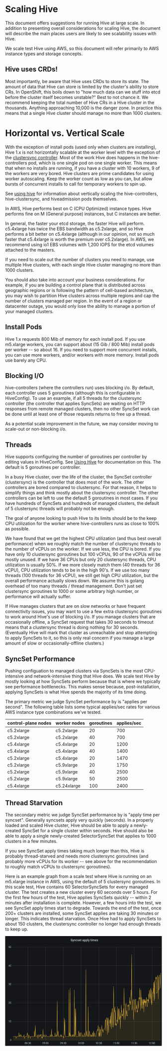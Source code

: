 # Scaling Hive

This document offers suggestions for running Hive at large scale. In addition to presenting overall considerations for scaling Hive, the document will describe the main places users are likely to see scalability issues with Hive.

We scale test Hive using AWS, so this document will refer primarily to AWS instance types and storage concepts.

## Hive uses CRDs!

Most importantly, be aware that Hive uses CRDs to store its state. The amount of data that Hive can store is limited by the cluster's ability to store CRs. In OpenShift, this boils down to "how much data can we stuff into etcd before the cluster itself becomes unstable?" Best to not chance it. We recommend keeping the total number of Hive CRs in a Hive cluster in the thousands. Anything approaching 10,000 is the danger zone. In practice this means that a single Hive cluster should manage no more than 1000 clusters.

# Horizontal vs. Vertical Scale

With the exception of install pods (used only when clusters are installing), Hive 1.x is not horizontally scalable at the worker level with the exception of the [clustersync controller](using-hive.md#scaling-clustersync).
Most of the work Hive does happens in the hive-controllers pod, which is one single pod on one single worker.
This means that when no installs are running, if you have a cluster with 10 workers, 9 of the workers are very bored.
Hive clusters are prime candidates for using worker autoscaling.
Keep the worker count as low as you can, but allow bursts of concurrent installs to call for temporary workers to spin up.

See [using hive](using-hive.md#vertical-scaling) for information about vertically scaling the hive-controllers, hive-clustersync, and hiveadmission pods themselves.

In AWS, Hive performs best on C (CPU Optimized) instance types. Hive performs fine on M (General purpose) instances, but C instances are better.

In general, the faster your etcd storage, the faster Hive will perform. c5.4xlarge has twice the EBS bandwidth as c5.2xlarge, and so Hive performs a bit better on c5.4xlarge (although in our opinion, not so much faster that c5.4xlarge is worth the premium over c5.2xlarge). In AWS, we recommend using io1 EBS volumes with 1,200 IOPS for the etcd volumes attached to the masters.

If you need to scale out the number of clusters you need to manage, use multiple Hive clusters, with each single Hive cluster managing no more than 1000 clusters.

You should also take into account your business considerations. For example, if you are building a control plane that is distributed across geographic regions or is following the pattern of cell-based architecture, you may wish to partition Hive clusters across multiple regions and cap the number of clusters managed per region. In the event of a region or datacenter outage, you would only lose the ability to manage a portion of your managed clusters.

## Install Pods

Hive 1.x requests 800 Mib of memory for each install pod. If you use m5.xlarge workers, you can support about (15 Gib / 800 Mib) install pods per worker -- so about 16. If you need to support more concurrent installs, you can use more workers, and/or workers with more memory. Install pods use barely any CPU.

## Blocking I/O

hive-controllers (where the controllers run) uses blocking i/o. By default, each controller uses 5 goroutines (although this is configurable in HiveConfig). To use an example, if all 5 threads for the clustersync controller (the controller that applies SyncSets) are waiting on HTTP responses from remote managed clusters, then no other SyncSet work can be done until at least one of those requests returns to free up a thread.

As a potential scale improvement in the future, we may consider moving to scale-out or non-blocking i/o.

## Threads

Hive supports configuring the number of goroutines per controller by editing values in HiveConfig. See [Using Hive](using-hive.md) for documentation on this. The default is 5 goroutines per controller.

In a busy Hive cluster, over the life of the cluster, the SyncSet controller (clustersync) is the controller that does most of the work. The other controllers are bored compared to clustersync. For that reason, it helps to simplify things and think mostly about the clustersync controller. The other controllers can be left to use the default 5 goroutines in most cases. If you have hundreds of SyncSets and hundreds of managed clusters, the default of 5 clustersync threads will probably not be enough.

The goal of anyone looking to push Hive to its limits should be to the keep CPU utilization for the worker where hive-controllers runs as close to 100% as possible.

We have found that we get the highest CPU utilization (and thus best overall performance) when we roughly match the number of clustersync threads to the number of vCPUs on the worker. If we use less, the CPU is bored. If you have only 10 clustersync goroutines but 100 vCPUs, 90 of the vCPUs will be mostly unused. If we have 36 CPUs but only 20 clustersync threads, CPU utilization is usually 50%. If we more closely match them (40 threads for 36 vCPU), CPU utilization tends to be in the high 90's. If we use too many threads (100 threads for 36 vCPU), we still get high CPU utilization, but the overall performance actually slows down. We assume this is golang overhead of too many threads / thread management. Don't just set clustersync goroutines to 1000 or some arbitrary high number, or performance will actually suffer.
 
If Hive manages clusters that are on slow networks or have frequent connectivity issues, you may want to use a few extra clustersync goroutines to work around Hive's use of blocking i/o. If you manage clusters that are occasionally offline, a SyncSet request that takes 30 seconds to timeout means that a clustersync thread is doing nothing for 30 seconds. (Eventually Hive will mark that cluster as unreachable and stop attempting to apply SyncSets to it, so this is only real concern if you manage a large amount of slow or occasionally-offline clusters.)

## SyncSet Performance

Pushing configuation to managed clusters via SyncSets is the most CPU-intensive and network-intensive thing that Hive does. We scale test Hive by mostly looking at how SyncSets perform because that is where we typically see performance bottlenecks. This makes sense because, post-installation, applying SyncSets is what Hive spends the majority of its time doing.

The primary metric we judge SyncSet performance by is "applies per second". The following table lists some typical applies/sec rates for various AWS instance type combinations we've tested.

|control-plane nodes|worker nodes|goroutines|applies/sec|
|---|---|---|---|
|c5.2xlarge|c5.2xlarge|20|700|
|c5.2xlarge|c5.2xlarge|40|700|
|c5.4xlarge|c5.4xlarge|20|1200|
|c5.4xlarge|c5.4xlarge|40|1400|
|c5.2xlarge|c5.4xlarge|20|1470|
|c5.2xlarge|c5.9xlarge|20|1750|
|c5.2xlarge|c5.9xlarge|40|2500|
|c5.2xlarge|c5.9xlarge|50|2500|
|c5.4xlarge|c5.24xlarge|100|2400|

## Thread Starvation

The secondary metric we judge SyncSet performance by is "apply time per syncset". Generally syncsets apply very quickly (seconds). In a properly loaded and scaled Hive cluster, Hive should be able to apply a newly-created SyncSet for a single cluster within seconds. Hive should also be able to apply a single newly-created SelectorSyncSet that applies to 1000 clusters in a few minutes.

If you see SyncSet apply times taking much longer than this, Hive is probably thread-starved and needs more clustersync goroutines (and probably more vCPUs for its worker -- see above for the recommendation to roughly match vCPUs to clustersync goroutines).

Here is an example graph from a scale test where Hive is running on an m5.xlarge instance in AWS, using the default of 5 clustersync goroutines. In this scale test, Hive contains 60 SelectorSyncSets for every managed cluster. The test creates a new cluster every 60 seconds over 5 hours. For the first few hours of the test, Hive applies SyncSets quickly -- within 2 minutes after installation is complete. However, a few hours into the test, we see SyncSet apply times start to degrade. Towards the end of the test, once 200+ clusters are installed, some SyncSet applies are taking 30 minutes or longer. This indicates thread starvation. Once Hive had to apply SyncSets to about 150 clusters, the clustersync controller no longer had enough threads to keep up.

![SyncSet Apply Times](syncset_apply_times_graph.png "SyncSet Apply Times")


